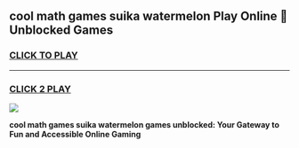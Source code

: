
## cool math games suika watermelon Play Online 👋 Unblocked Games
<h3>
<a href="https://news.freeplayer.one?title=cool_math_games_suika_watermelon&ref=17CMG">CLICK TO PLAY</a></h3>
<hr>

<h3>
<a href="https://news.freeplayer.one?title=cool_math_games_suika_watermelon&ref=17CMG">CLICK 2 PLAY</a>
  
</h3>

<a href="https://news.freeplayer.one?title=cool_math_games_suika_watermelon&ref=17CMG/"><img src="https://clearcache.store/games.png"></a>


**cool math games suika watermelon games unblocked: Your Gateway to Fun and Accessible Online Gaming**
